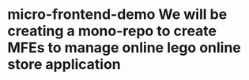 # micro-frontend-demo We will be creating a mono-repo to create MFEs to manage online lego online store application